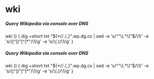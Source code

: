 # wki

##### Query Wikipedia via console over DNS

   wki  () { 	dig +short txt "${*// /_}".wp.dg.cx | sed -e 's/^"\(.*\)"$/\1/' -e 's/\([^\]\)"[^\]*"/\1/g' -e 's/\\\(.\)/\1/g' }

##### Query Wikipedia via console over DNS

   wki  () { 	dig +short txt "${*// /_}".wp.dg.cx | sed -e 's/^"\(.*\)"$/\1/' -e 's/\([^\]\)"[^\]*"/\1/g' -e 's/\\\(.\)/\1/g' }
